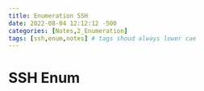 ```yaml
---
title: Enumeration SSH
date: 2022-08-04 12:12:12 -500
categories: [Notes,2_Enumeration]
tags: [ssh,enum,notes] # tags shoud always lower cae
---
```

# SSH Enum

